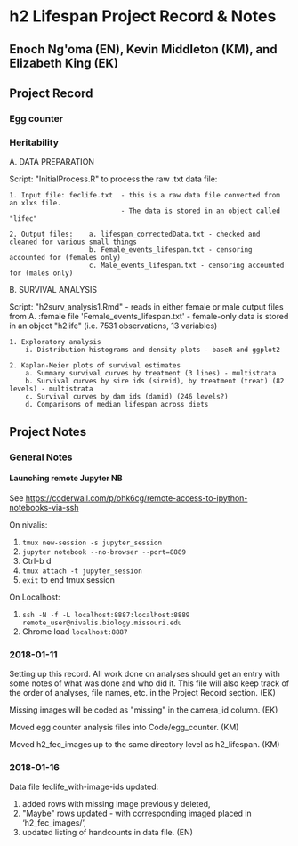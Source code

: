 # h2 Lifespan Project Record & Notes

## Enoch Ng'oma (EN), Kevin Middleton (KM), and Elizabeth King (EK)

## Project Record

### Egg counter

### Heritability

A. DATA PREPARATION

Script: "InitialProcess.R" to process the raw .txt data file:

	1. Input file: feclife.txt 	- this is a raw data file converted from an xlxs file. 
								- The data is stored in an object called "lifec"
	
	2. Output files: 	a. lifespan_correctedData.txt - checked and cleaned for various small things
						b. Female_events_lifespan.txt - censoring accounted for (females only)
						c. Male_events_lifespan.txt - censoring accounted for (males only)


B. SURVIVAL ANALYSIS

Script: "h2surv_analysis1.Rmd" - reads in either female or male output files from A.
								:female file 'Female_events_lifespan.txt'
							- female-only data is stored in an object "h2life" (i.e. 7531 observations, 13 variables)
							
	1. Exploratory analysis
		i. Distribution histograms and density plots - baseR and ggplot2
		
	2. Kaplan-Meier plots of survival estimates
		a. Summary survival curves by treatment (3 lines) - multistrata
		b. Survival curves by sire ids (sireid), by treatment (treat) (82 levels) - multistrata
		c. Survival curves by dam ids (damid) (246 levels?)
		d. Comparisons of median lifespan across diets

## Project Notes

### General Notes

#### Launching remote Jupyter NB

See https://coderwall.com/p/ohk6cg/remote-access-to-ipython-notebooks-via-ssh

On nivalis:

1. `tmux new-session -s jupyter_session`
2. `jupyter notebook --no-browser --port=8889`
3. Ctrl-b d
4. `tmux attach -t jupyter_session`
5. `exit` to end tmux session

On Localhost:

1. `ssh -N -f -L localhost:8887:localhost:8889 remote_user@nivalis.biology.missouri.edu`
2. Chrome load `localhost:8887`


### 2018-01-11

Setting up this record. All work done on analyses should get an entry with some notes of what was done and who did it. This file will also keep track of the order of analyses, file names, etc. in the Project Record section. (EK)

Missing images will be coded as "missing" in the camera_id column. (EK)

Moved egg counter analysis files into Code/egg_counter. (KM)

Moved h2_fec_images up to the same directory level as h2_lifespan. (KM)

### 2018-01-16

Data file feclife_with-image-ids updated: 
1) added rows with missing image previously deleted, 
2) "Maybe" rows updated - with corresponding imaged placed in ‘h2_fec_images/’,
3)  updated listing of handcounts in data file. (EN)



